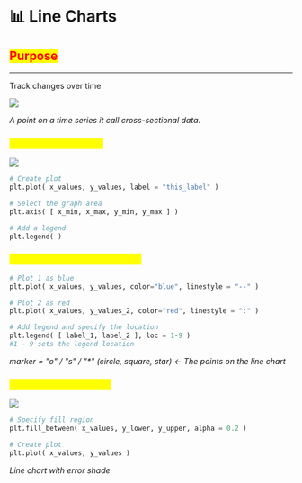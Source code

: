# 📊 Line Charts

## <mark style="color:red;">**Purpose**</mark>

***

Track changes over time

![](https://images4.imagebam.com/03/81/d8/MES1OSQ\_o.png)

_A point on a time series it call cross-sectional data._

### <mark style="color:yellow;">Matplotlib Line Chart</mark>

![](https://images4.imagebam.com/b0/06/e4/MES1OSR\_o.png)

```python
# Create plot
plt.plot( x_values, y_values, label = "this_label" )

# Select the graph area
plt.axis( [ x_min, x_max, y_min, y_max ] )

# Add a legend
plt.legend( )
```

### <mark style="color:yellow;">Specify colours and line style</mark>

```python
# Plot 1 as blue
plt.plot( x_values, y_values, color="blue", linestyle = "--" )

# Plot 2 as red
plt.plot( x_values, y_values_2, color="red", linestyle = ":" )

# Add legend and specify the location
plt.legend( [ label_1, label_2 ], loc = 1-9 )
#1 - 9 sets the legend location
```

_marker = "o" / "s" / "\*" (circle, square, star) <- The points on the line chart_

### <mark style="color:yellow;">Manually set fill region</mark>

![](https://images4.imagebam.com/15/1b/b3/MES1OSS\_o.png)

```python
# Specify fill region
plt.fill_between( x_values, y_lower, y_upper, alpha = 0.2 )

# Create plot
plt.plot( x_values, y_values )
```

_Line chart with error shade_
